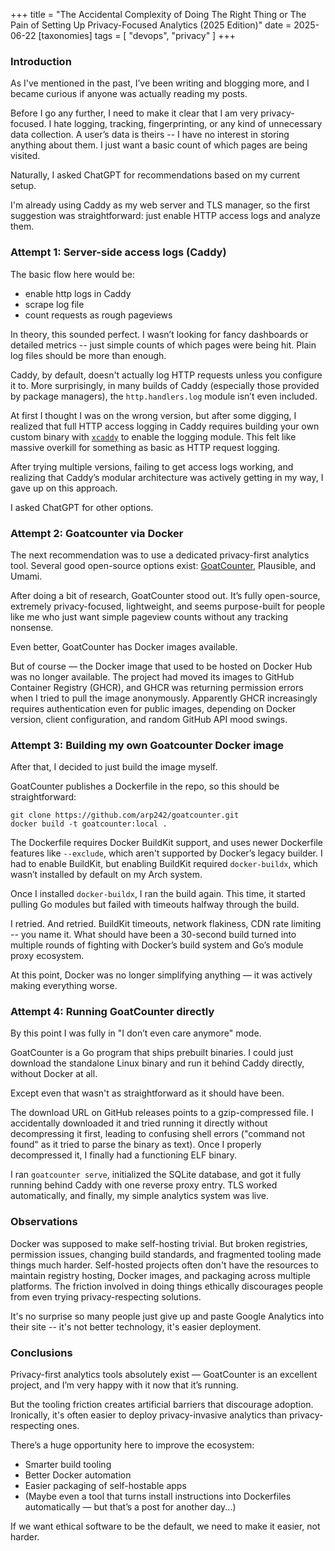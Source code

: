 +++
title = "The Accidental Complexity of Doing The Right Thing or The Pain of Setting Up Privacy-Focused Analytics (2025 Edition)"
date = 2025-06-22
[taxonomies]
tags = [ "devops", "privacy" ]
+++

### Introduction

As I've mentioned in the past, I’ve been writing and blogging more, and I
became curious if anyone was actually reading my posts.

Before I go any further, I need to make it clear that I am very
privacy-focused. I hate logging, tracking, fingerprinting, or any kind of
unnecessary data collection. A user’s data is theirs -- I have no interest in
storing anything about them. I just want a basic count of which pages are being
visited.

Naturally, I asked ChatGPT for recommendations based on my current setup.

I'm already using Caddy as my web server and TLS manager, so the first
suggestion was straightforward: just enable HTTP access logs and analyze them.

### Attempt 1: Server-side access logs (Caddy)

The basic flow here would be:
- enable http logs in Caddy
- scrape log file
- count requests as rough pageviews

In theory, this sounded perfect. I wasn’t looking for fancy dashboards or
detailed metrics -- just simple counts of which pages were being hit. Plain log
files should be more than enough.

Caddy, by default, doesn't actually log HTTP requests unless you configure it
to. More surprisingly, in many builds of Caddy (especially those provided by
package managers), the `http.handlers.log` module isn’t even included.

At first I thought I was on the wrong version, but after some digging, I
realized that full HTTP access logging in Caddy requires building your own
custom binary with [`xcaddy`](https://caddyserver.com/docs/build#xcaddy) to
enable the logging module. This felt like massive overkill for something as
basic as HTTP request logging.

After trying multiple versions, failing to get access logs working, and
realizing that Caddy’s modular architecture was actively getting in my way, I
gave up on this approach.

I asked ChatGPT for other options.

### Attempt 2: Goatcounter via Docker

The next recommendation was to use a dedicated privacy-first analytics tool.
Several good open-source options exist:
[GoatCounter](https://github.com/arp242/goatcounter), Plausible, and Umami.

After doing a bit of research, GoatCounter stood out. It’s fully open-source,
extremely privacy-focused, lightweight, and seems purpose-built for people like
me who just want simple pageview counts without any tracking nonsense.

Even better, GoatCounter has Docker images available.

But of course — the Docker image that used to be hosted on Docker Hub was no
longer available. The project had moved its images to GitHub Container Registry
(GHCR), and GHCR was returning permission errors when I tried to pull the image
anonymously. Apparently GHCR increasingly requires authentication even for
public images, depending on Docker version, client configuration, and random
GitHub API mood swings.

### Attempt 3: Building my own Goatcounter Docker image

After that, I decided to just build the image myself.

GoatCounter publishes a Dockerfile in the repo, so this should be
straightforward:

```
git clone https://github.com/arp242/goatcounter.git
docker build -t goatcounter:local .
```

The Dockerfile requires Docker BuildKit support, and uses newer Dockerfile
features like `--exclude`, which aren't supported by Docker’s legacy builder. I
had to enable BuildKit, but enabling BuildKit required `docker-buildx`, which
wasn’t installed by default on my Arch system.

Once I installed `docker-buildx`, I ran the build again. This time, it started
pulling Go modules but failed with timeouts halfway through the build.

I retried. And retried. BuildKit timeouts, network flakiness, CDN rate limiting
-- you name it. What should have been a 30-second build turned into multiple
rounds of fighting with Docker’s build system and Go’s module proxy ecosystem.

At this point, Docker was no longer simplifying anything — it was actively
making everything worse.

### Attempt 4: Running GoatCounter directly

By this point I was fully in "I don’t even care anymore" mode.

GoatCounter is a Go program that ships prebuilt binaries. I could just download
the standalone Linux binary and run it behind Caddy directly, without Docker at
all.

Except even that wasn't as straightforward as it should have been.

The download URL on GitHub releases points to a gzip-compressed file. I
accidentally downloaded it and tried running it directly without decompressing
it first, leading to confusing shell errors ("command not found" as it tried to
parse the binary as text). Once I properly decompressed it, I finally had a
functioning ELF binary.

I ran `goatcounter serve`, initialized the SQLite database, and got it fully
running behind Caddy with one reverse proxy entry. TLS worked automatically,
and finally, my simple analytics system was live.

### Observations

Docker was supposed to make self-hosting trivial. But broken registries,
permission issues, changing build standards, and fragmented tooling made things
much harder. Self-hosted projects often don't have the resources to maintain
registry hosting, Docker images, and packaging across multiple platforms.
The friction involved in doing things ethically discourages people from even
trying privacy-respecting solutions.

It's no surprise so many people just give up and paste Google Analytics into
their site -- it's not better technology, it's easier deployment.

### Conclusions

Privacy-first analytics tools absolutely exist — GoatCounter is an excellent
project, and I’m very happy with it now that it’s running.

But the tooling friction creates artificial barriers that discourage adoption.
Ironically, it's often easier to deploy privacy-invasive analytics than
privacy-respecting ones.

There’s a huge opportunity here to improve the ecosystem:

- Smarter build tooling
- Better Docker automation
- Easier packaging of self-hostable apps
- (Maybe even a tool that turns install instructions into Dockerfiles
  automatically — but that’s a post for another day...)

If we want ethical software to be the default, we need to make it easier, not
harder.
